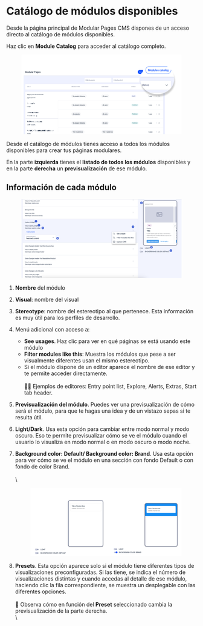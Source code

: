 # Catálogo de módulos disponibles

Desde la página principal de Modular Pages CMS dispones de un acceso directo al catálogo de módulos disponibles.

Haz clic en **Module Catalog** para acceder al catálogo completo.

<figure><img src=".gitbook/assets/moduleCatalogDetail.png" alt=""><figcaption></figcaption></figure>

Desde el catálogo de módulos tienes acceso a todos los módulos disponibles para crear tus páginas modulares.

En la parte **izquierda** tienes el **listado de todos los módulos** disponibles y en la parte **derecha** un **previsualización** de ese módulo.&#x20;

## Información de cada módulo

<figure><img src=".gitbook/assets/CatalogModuleOptionsNumbers.png" alt=""><figcaption></figcaption></figure>

1. **Nombre** del módulo
2. **Visual**: nombre del visual
3. **Stereotype**: nombre del estereotipo al que pertenece. Esta información es muy útil para los perfiles de desarrollo.
4. Menú adicional con acceso a:
   * **See usages**. Haz clic para ver en qué páginas se está usando este módulo
   * **Filter modules like this**: Muestra los módulos que pese a ser visualmente diferentes usan el mismo estereotipo.
   * Si el módulo dispone de un editor aparece el nombre de ese editor y te permite acceder directamente. \
     \
     👋🏽 Ejemplos de editores: Entry point list, Explore, Alerts, Extras, Start tab header.
5. **Previsualización del módulo**. Puedes ver una previsualización de cómo será el módulo, para que te hagas una idea y de un vistazo sepas si te resulta útil.
6. **Light/Dark**. Usa esta opción para cambiar entre modo normal y modo oscuro. Eso te permite previsualizar cómo se ve el módulo cuando el usuario lo visualiza en modo normal o en modo oscuro o modo noche.
7.  **Background color: Default/ Background color: Brand**. Usa esta opción para ver cómo se ve el módulo en una sección con fondo Default o con fondo de color Brand.\
    \
    \


    <figure><img src=".gitbook/assets/background.png" alt=""><figcaption></figcaption></figure>



8. **Presets**. Esta opción aparece solo si el módulo tiene diferentes tipos de visualizaciones preconfiguradas. Si las tiene, se indica el número de visualizaciones distintas y cuando accedas al detalle de ese módulo, haciendo clic la fila correspondiente, se muestra un desplegable con las diferentes opciones. \
   \
   🧐 Observa cómo en función del **Preset** seleccionado cambia la previsualización de la parte derecha.\
   \




